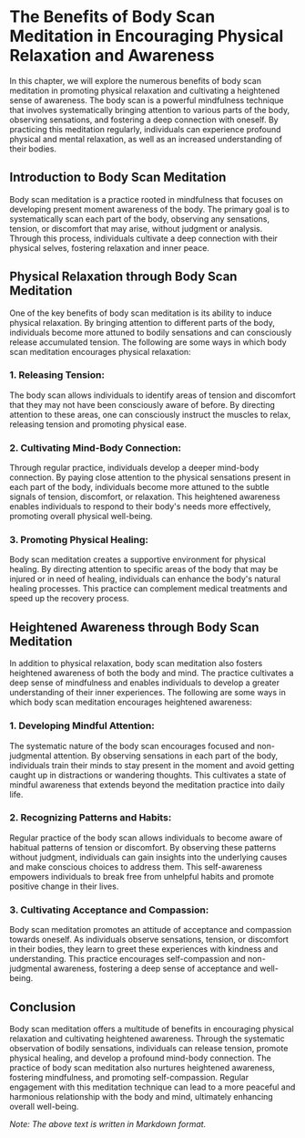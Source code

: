 The Benefits of Body Scan Meditation in Encouraging Physical Relaxation and Awareness
=====================================================================================

In this chapter, we will explore the numerous benefits of body scan meditation in promoting physical relaxation and cultivating a heightened sense of awareness. The body scan is a powerful mindfulness technique that involves systematically bringing attention to various parts of the body, observing sensations, and fostering a deep connection with oneself. By practicing this meditation regularly, individuals can experience profound physical and mental relaxation, as well as an increased understanding of their bodies.

Introduction to Body Scan Meditation
------------------------------------

Body scan meditation is a practice rooted in mindfulness that focuses on developing present moment awareness of the body. The primary goal is to systematically scan each part of the body, observing any sensations, tension, or discomfort that may arise, without judgment or analysis. Through this process, individuals cultivate a deep connection with their physical selves, fostering relaxation and inner peace.

Physical Relaxation through Body Scan Meditation
------------------------------------------------

One of the key benefits of body scan meditation is its ability to induce physical relaxation. By bringing attention to different parts of the body, individuals become more attuned to bodily sensations and can consciously release accumulated tension. The following are some ways in which body scan meditation encourages physical relaxation:

### 1. Releasing Tension:

The body scan allows individuals to identify areas of tension and discomfort that they may not have been consciously aware of before. By directing attention to these areas, one can consciously instruct the muscles to relax, releasing tension and promoting physical ease.

### 2. Cultivating Mind-Body Connection:

Through regular practice, individuals develop a deeper mind-body connection. By paying close attention to the physical sensations present in each part of the body, individuals become more attuned to the subtle signals of tension, discomfort, or relaxation. This heightened awareness enables individuals to respond to their body's needs more effectively, promoting overall physical well-being.

### 3. Promoting Physical Healing:

Body scan meditation creates a supportive environment for physical healing. By directing attention to specific areas of the body that may be injured or in need of healing, individuals can enhance the body's natural healing processes. This practice can complement medical treatments and speed up the recovery process.

Heightened Awareness through Body Scan Meditation
-------------------------------------------------

In addition to physical relaxation, body scan meditation also fosters heightened awareness of both the body and mind. The practice cultivates a deep sense of mindfulness and enables individuals to develop a greater understanding of their inner experiences. The following are some ways in which body scan meditation encourages heightened awareness:

### 1. Developing Mindful Attention:

The systematic nature of the body scan encourages focused and non-judgmental attention. By observing sensations in each part of the body, individuals train their minds to stay present in the moment and avoid getting caught up in distractions or wandering thoughts. This cultivates a state of mindful awareness that extends beyond the meditation practice into daily life.

### 2. Recognizing Patterns and Habits:

Regular practice of the body scan allows individuals to become aware of habitual patterns of tension or discomfort. By observing these patterns without judgment, individuals can gain insights into the underlying causes and make conscious choices to address them. This self-awareness empowers individuals to break free from unhelpful habits and promote positive change in their lives.

### 3. Cultivating Acceptance and Compassion:

Body scan meditation promotes an attitude of acceptance and compassion towards oneself. As individuals observe sensations, tension, or discomfort in their bodies, they learn to greet these experiences with kindness and understanding. This practice encourages self-compassion and non-judgmental awareness, fostering a deep sense of acceptance and well-being.

Conclusion
----------

Body scan meditation offers a multitude of benefits in encouraging physical relaxation and cultivating heightened awareness. Through the systematic observation of bodily sensations, individuals can release tension, promote physical healing, and develop a profound mind-body connection. The practice of body scan meditation also nurtures heightened awareness, fostering mindfulness, and promoting self-compassion. Regular engagement with this meditation technique can lead to a more peaceful and harmonious relationship with the body and mind, ultimately enhancing overall well-being.

*Note: The above text is written in Markdown format.*
